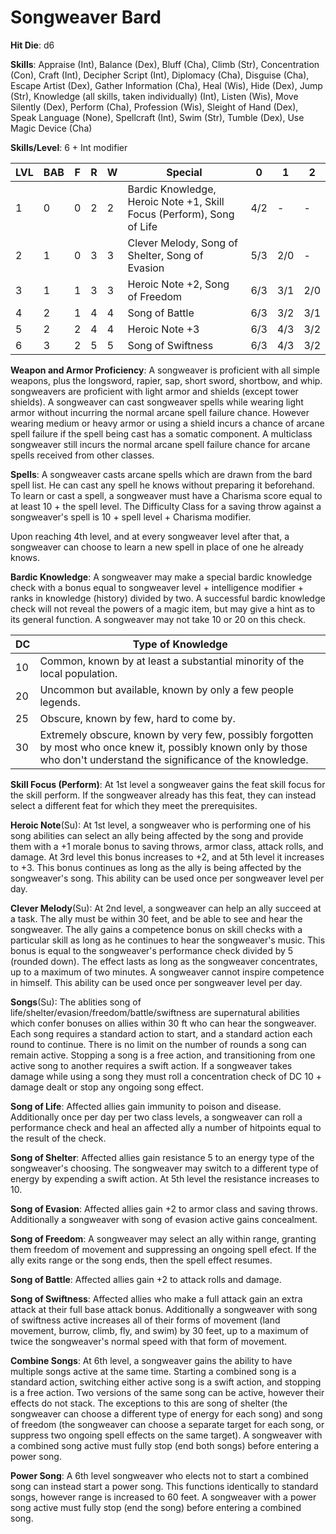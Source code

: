 # Songweaver Bard

**Hit Die**: d6

**Skills**: Appraise (Int), Balance (Dex), Bluff (Cha), Climb (Str), Concentration (Con), Craft (Int), Decipher Script (Int), Diplomacy (Cha), Disguise (Cha), Escape Artist (Dex), Gather Information (Cha), Heal (Wis), Hide (Dex), Jump (Str), Knowledge (all skills, taken individually) (Int), Listen (Wis), Move Silently (Dex), Perform (Cha), Profession (Wis), Sleight of Hand (Dex), Speak Language (None), Spellcraft (Int), Swim (Str), Tumble (Dex), Use Magic Device (Cha)

**Skills/Level**: 6 + Int modifier

LVL | BAB | F | R | W | Special | 0 | 1 | 2
--- | --- | - | - | - | ------- | - | - | -
1   | 0   | 0 | 2 | 2 | Bardic Knowledge, Heroic Note +1, Skill Focus (Perform), Song of Life | 4/2 |  -  |  -  
2   | 1   | 0 | 3 | 3 | Clever Melody, Song of Shelter, Song of Evasion | 5/3 | 2/0 |  -  
3   | 1   | 1 | 3 | 3 | Heroic Note +2, Song of Freedom | 6/3 | 3/1 | 2/0
4   | 2   | 1 | 4 | 4 | Song of Battle | 6/3 | 3/2 | 3/1
5   | 2   | 2 | 4 | 4 | Heroic Note +3 | 6/3 | 4/3 | 3/2
6   | 3   | 2 | 5 | 5 | Song of Swiftness | 6/3 | 4/3 | 3/2

**Weapon and Armor Proficiency**: A songweaver is proficient with all simple weapons, plus the longsword, rapier, sap, short sword, shortbow, and whip. songweavers are proficient with light armor and shields (except tower shields). A songweaver can cast songweaver spells while wearing light armor without incurring the normal arcane spell failure chance. However wearing medium or heavy armor or using a shield incurs a chance of arcane spell failure if the spell being cast has a somatic component. A multiclass songweaver still incurs the normal arcane spell failure chance for arcane spells received from other classes.

**Spells**: A songweaver casts arcane spells which are drawn from the bard spell list. He can cast any spell he knows without preparing it beforehand. To learn or cast a spell, a songweaver must have a Charisma score equal to at least 10 + the spell level. The Difficulty Class for a saving throw against a songweaver's spell is 10 + spell level + Charisma modifier.

Upon reaching 4th level, and at every songweaver level after that, a songweaver can choose to learn a new spell in place of one he already knows. 

**Bardic Knowledge**: A songweaver may make a special bardic knowledge check with a bonus equal to songweaver level + intelligence modifier + ranks in knowledge (history) divided by two. A successful bardic knowledge check will not reveal the powers of a magic item, but may give a hint as to its general function. A songweaver may not take 10 or 20 on this check.

DC | Type of Knowledge
-- | -----------------
10 | Common, known by at least a substantial minority of the local population.
20 | Uncommon but available, known by only a few people legends.
25 | Obscure, known by few, hard to come by.
30 | Extremely obscure, known by very few, possibly forgotten by most who once knew it, possibly known only by those who don't understand the significance of the knowledge.

**Skill Focus (Perform)**: At 1st level a songweaver gains the feat skill focus for the skill perform. If the songweaver already has this feat, they can instead select a different feat for which they meet the prerequisites.

**Heroic Note**(Su): At 1st level, a songweaver who is performing one of his song abilities can select an ally being affected by the song and provide them with a +1 morale bonus to saving throws, armor class, attack rolls, and damage. At 3rd level this bonus increases to +2, and at 5th level it increases to +3. This bonus continues as long as the ally is being affected by the songweaver's song. This ability can be used once per songweaver level per day.

**Clever Melody**(Su): At 2nd level, a songweaver can help an ally succeed at a task. The ally must be within 30 feet, and be able to see and hear the songweaver. The ally gains a competence bonus on skill checks with a particular skill as long as he continues to hear the songweaver's music. This bonus is equal to the songweaver's performance check divided by 5 (rounded down). The effect lasts as long as the songweaver concentrates, up to a maximum of two minutes. A songweaver cannot inspire competence in himself. This ability can be used once per songweaver level per day.

**Songs**(Su): The ablities song of life/shelter/evasion/freedom/battle/swiftness are supernatural abilities which confer bonuses on allies within 30 ft who can hear the songweaver. Each song requires a standard action to start, and a standard action each round to continue. There is no limit on the number of rounds a song can remain active. Stopping a song is a free action, and transitioning from one active song to another requires a swift action. If a songweaver takes damage while using a song they must roll a concentration check of DC 10 + damage dealt or stop any ongoing song effect.

**Song of Life**: Affected allies gain immunity to poison and disease. Additionally once per day per two class levels, a songweaver can roll a performance check and heal an affected ally a number of hitpoints equal to the result of the check.

**Song of Shelter**: Affected allies gain resistance 5 to an energy type of the songweaver's choosing. The songweaver may switch to a different type of energy by expending a swift action. At 5th level the resistance increases to 10.

**Song of Evasion**: Affected allies gain +2 to armor class and saving throws. Additionally a songweaver with song of evasion active gains concealment.

**Song of Freedom**: A songweaver may select an ally within range, granting them freedom of movement and suppressing an ongoing spell efect. If the ally exits range or the song ends, then the spell effect resumes.

**Song of Battle**: Affected allies gain +2 to attack rolls and damage.

**Song of Swiftness**: Affected allies who make a full attack gain an extra attack at their full base attack bonus. Additionally a songweaver with song of swiftness active increases all of their forms of movement (land movement, burrow, climb, fly, and swim) by 30 feet, up to a maximum of twice the songweaver's normal speed with that form of movement.

**Combine Songs**: At 6th level, a songweaver gains the ability to have multiple songs active at the same time. Starting a combined song is a standard action, switching either active song is a swift action, and stopping is a free action. Two versions of the same song can be active, however their effects do not stack. The exceptions to this are song of shelter (the songweaver can choose a different type of energy for each song) and song of freedom (the songweaver can choose a separate target for each song, or suppress two ongoing spell effects on the same target). A songweaver with a combined song active must fully stop (end both songs) before entering a power song.

**Power Song**: A 6th level songweaver who elects not to start a combined song can instead start a power song. This functions identically to standard songs, however range is increased to 60 feet. A songweaver with a power song active must fully stop (end the song) before entering a combined song.
